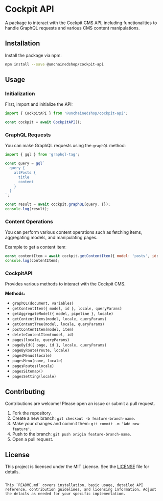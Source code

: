# Cockpit API

A package to interact with the Cockpit CMS API, including functionalities to handle GraphQL requests and various CMS content manipulations.
## Installation

Install the package via npm:

```sh
npm install --save @unchainedshop/cockpit-api
```

## Usage

### Initialization

First, import and initialize the API:

```javascript
import { CockpitAPI } from '@unchainedshop/cockpit-api';

const cockpit = await CockpitAPI();
```

### GraphQL Requests

You can make GraphQL requests using the `graphQL` method:

```javascript
import { gql } from 'graphql-tag';

const query = gql`
  query {
    allPosts {
      title
      content
    }
  }
`;

const result = await cockpit.graphQL(query, {});
console.log(result);
```

### Content Operations

You can perform various content operations such as fetching items, aggregating models, and manipulating pages.

Example to get a content item:

```javascript
const contentItem = await cockpit.getContentItem({ model: 'posts', id: '123' });
console.log(contentItem);
```

### CockpitAPI

Provides various methods to interact with the Cockpit CMS.

**Methods:**
- `graphQL(document, variables)`
- `getContentItem({ model, id }, locale, queryParams)`
- `getAggregateModel({ model, pipeline }, locale)`
- `getContentItems(model, locale, queryParams)`
- `getContentTree(model, locale, queryParams)`
- `postContentItem(model, item)`
- `deleteContentItem(model, id)`
- `pages(locale, queryParams)`
- `pageById({ page, id }, locale, queryParams)`
- `pageByRoute(route, locale)`
- `pagesMenus(locale)`
- `pagesMenu(name, locale)`
- `pagesRoutes(locale)`
- `pagesSitemap()`
- `pagesSetting(locale)`

## Contributing

Contributions are welcome! Please open an issue or submit a pull request.

1. Fork the repository.
2. Create a new branch: `git checkout -b feature-branch-name`.
3. Make your changes and commit them: `git commit -m 'Add new feature'`.
4. Push to the branch: `git push origin feature-branch-name`.
5. Open a pull request.

## License

This project is licensed under the MIT License. See the [LICENSE](LICENSE) file for details.
```

This `README.md` covers installation, basic usage, detailed API reference, contribution guidelines, and licensing information. Adjust the details as needed for your specific implementation.
